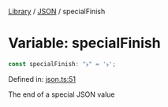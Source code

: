 <!-- markdownlint-disable -->
<!-- cspell: disable -->
[Library](../index.md) / [JSON](./index.md) / specialFinish

# Variable: specialFinish

```ts
const specialFinish: "﴿" = '﴿';
```

Defined in: [json.ts:51](https://github.com/technobuddha/library/blob/main/src/json.ts#L51)

The end of a special JSON value


